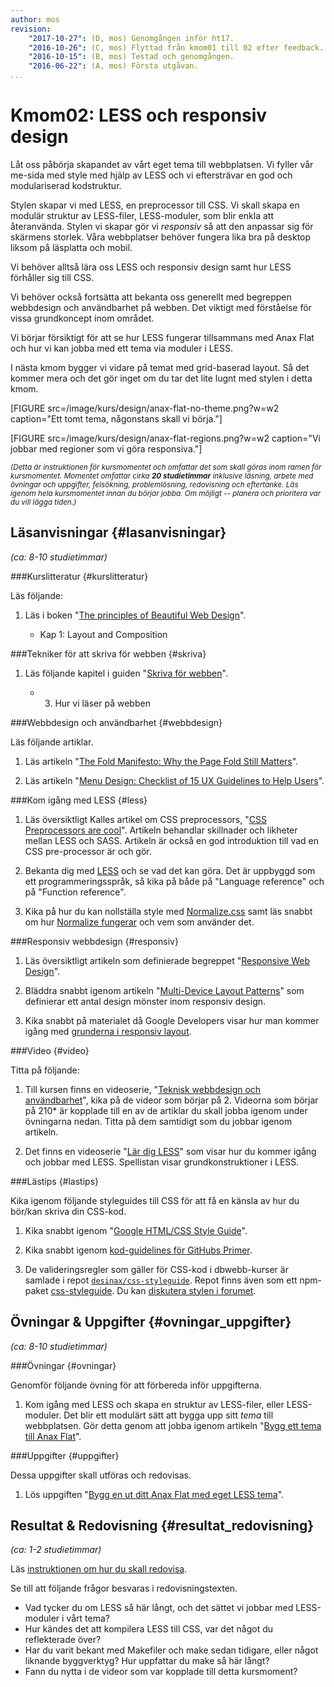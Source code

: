 ```yaml
---
author: mos
revision:
    "2017-10-27": (D, mos) Genomgången inför ht17.
    "2016-10-26": (C, mos) Flyttad från kmom01 till 02 efter feedback.
    "2016-10-15": (B, mos) Testad och genomgången.
    "2016-06-22": (A, mos) Första utgåvan.
...
```

Kmom02: LESS och responsiv design
====================================

Låt oss påbörja skapandet av vårt eget tema till webbplatsen. Vi fyller vår me-sida med style med hjälp av LESS och vi eftersträvar en god och modulariserad kodstruktur.

Stylen skapar vi med LESS, en preprocessor till CSS. Vi skall skapa en modulär struktur av LESS-filer, LESS-moduler, som blir enkla att återanvända. Stylen vi skapar gör vi *responsiv* så att den anpassar sig för skärmens storlek. Våra webbplatser behöver fungera lika bra på desktop liksom på läsplatta och mobil.

Vi behöver alltså lära oss LESS och responsiv design samt hur LESS förhåller sig till CSS.

Vi behöver också fortsätta att bekanta oss generellt med begreppen webbdesign och användbarhet på webben. Det viktigt med förståelse för vissa grundkoncept inom området.

Vi börjar försiktigt för att se hur LESS fungerar tillsammans med Anax Flat och hur vi kan jobba med ett tema via moduler i LESS.

I nästa kmom bygger vi vidare på temat med grid-baserad layout. Så det kommer mera och det gör inget om du tar det lite lugnt med stylen i detta kmom. 



<!--more-->

[FIGURE src=/image/kurs/design/anax-flat-no-theme.png?w=w2 caption="Ett tomt tema, någonstans skall vi börja."]

[FIGURE src=/image/kurs/design/anax-flat-regions.png?w=w2 caption="Vi jobbar med regioner som vi göra responsiva."]



<small><i>(Detta är instruktionen för kursmomentet och omfattar det som skall göras inom ramen för kursmomentet. Momentet omfattar cirka **20 studietimmar** inklusive läsning, arbete med övningar och uppgifter, felsökning, problemlösning, redovisning och eftertanke. Läs igenom hela kursmomentet innan du börjar jobba. Om möjligt -- planera och prioritera var du vill lägga tiden.)</i></small>



Läsanvisningar  {#lasanvisningar}
---------------------------------

*(ca: 8-10 studietimmar)*


###Kurslitteratur  {#kurslitteratur}

Läs följande:

1. Läs i boken "[The principles of Beautiful Web Design](kunskap/boken-the-principles-of-beautiful-web-design)".

    * Kap 1: Layout and Composition



###Tekniker för att skriva för webben {#skriva}

1. Läs följande kapitel i guiden "[Skriva för webben](https://www.iis.se/lar-dig-mer/guider/hur-man-skriver-for-webben/)".

    * 3. Hur vi läser på webben



###Webbdesign och användbarhet {#webbdesign}

Läs följande artiklar.

1. Läs artikeln "[The Fold Manifesto: Why the Page Fold Still Matters](https://www.nngroup.com/articles/page-fold-manifesto/)".

1. Läs artikeln "[Menu Design: Checklist of 15 UX Guidelines to Help Users](https://www.nngroup.com/articles/menu-design/)".



###Kom igång med LESS {#less}

1. Läs översiktligt Kalles artikel om CSS preprocessors, "[CSS Preprocessors are cool](http://dbwebb.se/article/Kalle_CSS_LESS_SASS.pdf)". Artikeln behandlar skillnader och likheter mellan LESS och SASS. Artikeln är också en god introduktion till vad en CSS pre-processor är och gör.

1. Bekanta dig med [LESS](http://lesscss.org/) och se vad det kan göra. Det är uppbyggd som ett programmeringsspråk, så kika på både på "Language reference" och på "Function reference".

1. Kika på hur du kan nollställa style med [Normalize.css](http://necolas.github.com/normalize.css/) samt läs snabbt om hur [Normalize fungerar](http://nicolasgallagher.com/about-normalize-css/) och vem som använder det.



###Responsiv webbdesign {#responsiv}

1. Läs översiktligt artikeln som definierade begreppet "[Responsive Web Design](http://alistapart.com/article/responsive-web-design/)".

1. Bläddra snabbt igenom artikeln "[Multi-Device Layout Patterns](http://www.lukew.com/ff/entry.asp?1514)" som definierar ett antal design mönster inom responsiv design.

1. Kika snabbt på materialet då Google Developers visar hur man kommer igång med [grunderna i responsiv layout](https://developers.google.com/web/fundamentals/design-and-ui/responsive/). 



###Video  {#video}

Titta på följande:

1. Till kursen finns en videoserie, "[Teknisk webbdesign och användbarhet](https://www.youtube.com/playlist?list=PLKtP9l5q3ce93K_FQtlmz2rcaR_BaKIET)", kika på de videor som börjar på 2. Videorna som börjar på 210* är kopplade till en av de artiklar du skall jobba igenom under övningarna nedan. Titta på dem samtidigt som du jobbar igenom artikeln.

1. Det finns en videoserie "[Lär dig LESS]()" som visar hur du kommer igång och jobbar med LESS. Spellistan visar grundkonstruktioner i LESS.




###Lästips {#lastips}

Kika igenom följande styleguides till CSS för att få en känsla av hur du bör/kan skriva din CSS-kod.

1. Kika snabbt igenom "[Google HTML/CSS Style Guide](https://google.github.io/styleguide/htmlcssguide.xml)".

1. Kika snabbt igenom [kod-guidelines för GitHubs Primer](http://primercss.io/guidelines/).

1. De valideringsregler som gäller för CSS-kod i dbwebb-kurser är samlade i repot [`desinax/css-styleguide`](desinax/css-styleguide). Repot finns även som ett npm-paket [css-styleguide](https://www.npmjs.com/package/css-styleguide). Du kan [diskutera stylen i forumet](https://dbwebb.se/forum/viewtopic.php?f=9&t=6822).



Övningar & Uppgifter  {#ovningar_uppgifter}
-------------------------------------------

*(ca: 8-10 studietimmar)*



###Övningar {#ovningar}

Genomför följande övning för att förbereda inför uppgifterna.

1. Kom igång med LESS och skapa en struktur av LESS-filer, eller LESS-moduler. Det blir ett modulärt sätt att bygga upp sitt *tema* till webbplatsen. Gör detta genom att jobba igenom artikeln "[Bygg ett tema till Anax Flat](kunskap/bygg-ett-tema-till-anax-flat)".



###Uppgifter {#uppgifter}

Dessa uppgifter skall utföras och redovisas.

1. Lös uppgiften "[Bygg en ut ditt Anax Flat med eget LESS tema](uppgift/anax-flat-med-eget-tema)".



Resultat & Redovisning  {#resultat_redovisning}
-----------------------------------------------

*(ca: 1-2 studietimmar)*

Läs [instruktionen om hur du skall redovisa](./../redovisa).

Se till att följande frågor besvaras i redovisningstexten.

* Vad tycker du om LESS så här långt, och det sättet vi jobbar med LESS-moduler i vårt tema?
* Hur kändes det att kompilera LESS till CSS, var det något du reflekterade över?
* Har du varit bekant med Makefiler och make sedan tidigare, eller något liknande byggverktyg? Hur uppfattar du make så här långt?
* Fann du nytta i de videor som var kopplade till detta kursmoment?
